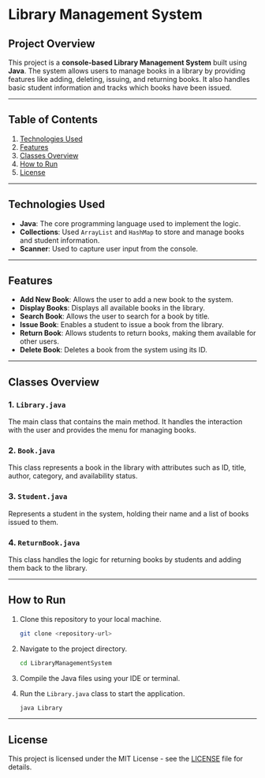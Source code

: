 # Library Management System

## Project Overview

This project is a **console-based Library Management System** built using **Java**. The system allows users to manage books in a library by providing features like adding, deleting, issuing, and returning books. It also handles basic student information and tracks which books have been issued.

---

## Table of Contents

1. [Technologies Used](#technologies-used)
2. [Features](#features)
3. [Classes Overview](#classes-overview)
4. [How to Run](#how-to-run)
5. [License](#license)

---

## Technologies Used

- **Java**: The core programming language used to implement the logic.
- **Collections**: Used `ArrayList` and `HashMap` to store and manage books and student information.
- **Scanner**: Used to capture user input from the console.

---

## Features

- **Add New Book**: Allows the user to add a new book to the system.
- **Display Books**: Displays all available books in the library.
- **Search Book**: Allows the user to search for a book by title.
- **Issue Book**: Enables a student to issue a book from the library.
- **Return Book**: Allows students to return books, making them available for other users.
- **Delete Book**: Deletes a book from the system using its ID.

---

## Classes Overview

### 1. `Library.java`
The main class that contains the main method. It handles the interaction with the user and provides the menu for managing books.

### 2. `Book.java`
This class represents a book in the library with attributes such as ID, title, author, category, and availability status.

### 3. `Student.java`
Represents a student in the system, holding their name and a list of books issued to them.

### 4. `ReturnBook.java`
This class handles the logic for returning books by students and adding them back to the library.

---

## How to Run

1. Clone this repository to your local machine.

    ```bash
    git clone <repository-url>
    ```

2. Navigate to the project directory.

    ```bash
    cd LibraryManagementSystem
    ```

3. Compile the Java files using your IDE or terminal.

4. Run the `Library.java` class to start the application.

    ```bash
    java Library
    ```

---

## License

This project is licensed under the MIT License - see the [LICENSE](LICENSE) file for details.
